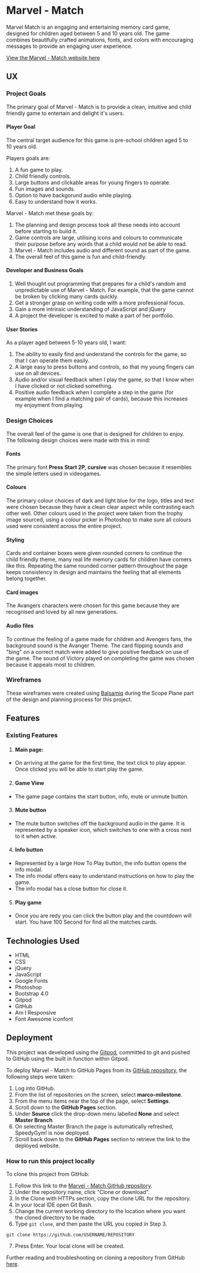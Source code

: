 # Marvel - Match

Marvel Match is an engaging and entertaining memory card game, designed for children aged between 5 and 10 years old. The game combines beautifully crafted animations, fonts, and colors with encouraging messages to provide an engaging user experience.

[View the Marvel - Match website here](https://marcomoreschi.github.io/marco-javascript/)

## UX

### Project Goals

The primary goal of Marvel - Match is to provide a clean, intuitive and child friendly game to entertain and delight it's users.

#### Player Goal

The central target audience for this game is pre-school children aged 5 to 10 years old.

Players goals are:

1. A fun game to play.
2. Child friendly controls.
3. Large buttons and clickable areas for young fingers to operate.
4. Fun images and sounds.
5. Option to have backgorund audio while playing.
6. Easy to understand how it works.

Marvel - Match met these goals by:

1. The planning and design process took all these needs into account before starting to build it.
2. Game controls are large, utilising icons and colours to communicate their purpose before any words that a child would not be able to read.
3. Marvel - Match includes audio and different sound as part of the game.
4. The overall feel of this game is fun and child-friendly.

#### Developer and Business Goals

1. Well thought out programming that prepares for a child's random and unpredictable use of Marvel - Match. For example, that the game cannot be broken by clicking many cards quickly.
2. Get a stronger grasp on writing code with a more professional focus.
3. Gain a more intrinsic understanding of JavaScript and jQuery 
4. A project the developer is excited to make a part of her portfolio.

#### User Stories

As a player aged between 5-10 years old, I want:

1. The ability to easily find and understand the controls for the game, so that I can operate them easily.
2. A large easy to press buttons and controls, so that my young fingers can use on all devices.
3. Audio and/or visual feedback when I play the game, so that I know when I have clicked or not clicked something.
4. Positive audio feedback when I complete a step in the game (for example when I find a matching pair of cards), because this increases my enjoyment from playing.

### Design Choices

The overall feel of the game is one that is designed for children to enjoy. The following design choices were made with this in mind:

#### Fonts

The primary font **Press Start 2P, cursive** was chosen because it resembles the simple letters used in videogames.

#### Colours

The primary colour choices of dark and light blue for the logo, titles and text were chosen because they have a clean clear aspect while contrasting each other well.
Other colours used in the project were taken from the trophy image sourced, using a colour picker in Photoshop to make sure all colours used were consistent across the entire project.

#### Styling

Cards and container boxes were given rounded corners to continue the child friendly theme, many real life memory cards for children have corners like this.
Repeating the same rounded corner pattern throughout the page keeps consistency in design and maintains the feeling that all elements belong together.

#### Card images

The Avangers characters were chosen for this game because they are recognised and loved by all new generations.

#### Audio files

To continue the feeling of a game made for children and Avengers fans, the background sound is the Avanger Theme.
The card flipping sounds and "bing" on a correct match were added to give positive feedback on use of the game.
The sound of Victory played on completing the game was chosen because it appeals most to children.

### Wireframes

These wireframes were created using [Balsamiq](https://balsamiq.com/) during the Scope Plane part of the design and planning process for this project.

## Features

### Existing Features

1. #### Main page:

* On arriving at the game for the first time, the text click to play appear. Once clicked you will be able to start play the game.

2. #### Game View

* The game page contains the start button, info, mute or unmute button.

3. #### Mute button

* The mute button switches off the background audio in the game. It is represented by a speaker icon, which switches to one with a cross next to it when active.

4. #### Info button

* Represented by a large How To Play button, the info button opens the info modal.
* The info modal offers easy to understand instructions on how to play the game.
* The info modal has a close button for close it.

5. #### Play game

* Once you are redy you can click the button play and the countdown will start. You have 100 Second for find all the matches cards.

## Technologies Used
* HTML
* CSS
* jQuery
* JavaScript
* Google Fonts
* Photoshop
* Bootstrap 4.0
* Gitpod
* GitHub
* Am I Responsive
* Font Awesome iconfont

## Deployment

This project was developed using the [Gitpod](https://www.gitpod.io/), committed to git and pushed to GitHub using the built in function within Gitpod.

To deploy Marvel - Match to GitHub Pages from its [GitHub repository](https://marcomoreschi.github.io/marco-javascript/), the following steps were taken:
1. Log into GitHub.
2. From the list of repositories on the screen, select **marco-milestone**.
3. From the menu items near the top of the page, select **Settings**.
4. Scroll down to the **GitHub Pages** section.
5. Under **Source** click the drop-down menu labelled **None** and select **Master Branch**
6. On selecting Master Branch the page is automatically refreshed, SpeedyGym! is now deployed.
7. Scroll back down to the **GitHub Pages** section to retrieve the link to the deployed website.


### How to run this project locally

To clone this project from GitHub:
1. Follow this link to the [Marvel - Match GitHub repository](https://marcomoreschi.github.io/marco-javascript/).
2. Under the repository name, click "Clone or download".
3. In the Clone with HTTPs section, copy the clone URL for the repository.
4. In your local IDE open Git Bash.
5. Change the current working directory to the location where you want the cloned directory to be made.
6. Type ```git clone```, and then paste the URL you copied in Step 3.
```console
git clone https://github.com/USERNAME/REPOSITORY
```
7. Press Enter. Your local clone will be created.

Further reading and troubleshooting on cloning a repository from GitHub [here](https://help.github.com/en/articles/cloning-a-repository).






